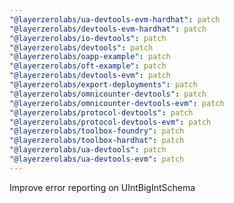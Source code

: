 ```yaml
---
"@layerzerolabs/ua-devtools-evm-hardhat": patch
"@layerzerolabs/devtools-evm-hardhat": patch
"@layerzerolabs/io-devtools": patch
"@layerzerolabs/devtools": patch
"@layerzerolabs/oapp-example": patch
"@layerzerolabs/oft-example": patch
"@layerzerolabs/devtools-evm": patch
"@layerzerolabs/export-deployments": patch
"@layerzerolabs/omnicounter-devtools": patch
"@layerzerolabs/omnicounter-devtools-evm": patch
"@layerzerolabs/protocol-devtools": patch
"@layerzerolabs/protocol-devtools-evm": patch
"@layerzerolabs/toolbox-foundry": patch
"@layerzerolabs/toolbox-hardhat": patch
"@layerzerolabs/ua-devtools": patch
"@layerzerolabs/ua-devtools-evm": patch
---
```


Improve error reporting on UIntBigIntSchema

